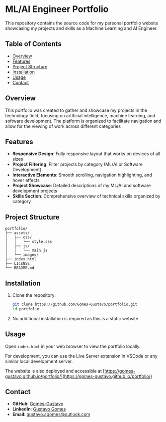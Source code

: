 # ML/AI Engineer Portfolio

This repository contains the source code for my personal portfolio website showcasing my projects and skills as a Machine Learning and AI Engineer.

## Table of Contents

- [Overview](#overview)
- [Features](#features)
- [Project Structure](#project-structure)
- [Installation](#installation)
- [Usage](#usage)
- [Contact](#contact)

## Overview

This portfolio was created to gather and showcase my projects in the technology field, focusing on artificial intelligence, machine learning, and software development. The platform is organized to facilitate navigation and allow for the viewing of work across different categories
## Features

- **Responsive Design**: Fully responsive layout that works on devices of all sizes
- **Project Filtering**: Filter projects by category (ML/AI or Software Development)
- **Interactive Elements**: Smooth scrolling, navigation highlighting, and hover effects
- **Project Showcase**: Detailed descriptions of my ML/AI and software development projects
- **Skills Section**: Comprehensive overview of technical skills organized by category

## Project Structure

```
portfolio/
├── assets/
│   ├── css/
│   │   └── style.css
│   ├── js/
│   │   └── main.js
│   └── images/
├── index.html
├── LICENSE
└── README.md
```

## Installation

1. Clone the repository:
   ```bash
   git clone https://github.com/Gomes-Gustavo/portfolio.git
   cd portfolio
   ```

2. No additional installation is required as this is a static website.

## Usage

Open `index.html` in your web browser to view the portfolio locally.

For development, you can use the Live Server extension in VSCode or any similar local development server.

The website is also deployed and accessible at [https://gomes-gustavo.github.io/portfolio/](https://gomes-gustavo.github.io/portfolio/)

## Contact

- **GitHub**: [Gomes-Gustavo](https://github.com/Gomes-Gustavo)
- **LinkedIn**: [Gustavo Gomes](https://linkedin.com/in/gustavo-gomes-581975333)
- **Email**: gustavo.agomes@outlook.com
